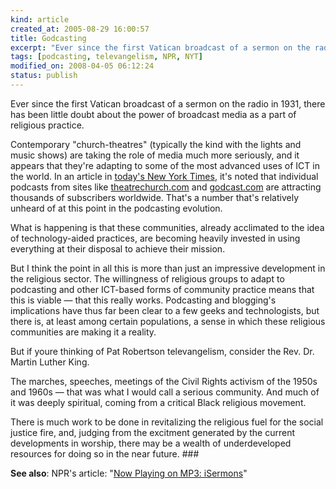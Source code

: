 ```yaml
--- 
kind: article
created_at: 2005-08-29 16:00:57
title: Godcasting
excerpt: "Ever since the first Vatican broadcast of a sermon on the radio in 1931, there has been little doubt about the power of broadcast media as a part of religious practice."
tags: [podcasting, televangelism, NPR, NYT]
modified_on: 2008-04-05 06:12:24
status: publish
---
```


Ever since the first Vatican broadcast of a sermon on the radio in 1931, there has been little doubt about the power of broadcast media as a part of religious practice. 

Contemporary "church-theatres" (typically the kind with the lights and music shows) are taking the role of media much more seriously, and it appears that they're adapting to some of the most advanced uses of ICT in the world. In an article in <a href="http://www.nytimes.com/2005/08/29/technology/">today's New York Times</a>, it's noted that individual podcasts from sites like <a href="http://www.theatrechurch.com">theatrechurch.com</a> and <a href="http://www.godcast.com">godcast.com</a> are attracting thousands of subscribers worldwide. That's a number that's relatively unheard of at this point in the podcasting evolution.

What is happening is that these communities, already acclimated to the idea of technology-aided practices, are becoming heavily invested in using everything at their disposal to achieve their mission. 

But I think the point in all this is more than just an impressive development in the religious sector. The willingness of religious groups to adapt to podcasting and other ICT-based forms of community practice means that this is viable &mdash; that this really works. Podcasting and blogging's implications have thus far been clear to a few geeks and technologists, but there is, at least among certain populations, a sense in which these religious communities are making it a reality.  

But if youre thinking of Pat Robertson televangelism, consider the Rev. Dr. Martin Luther King. 

The marches, speeches, meetings of the Civil Rights activism of the 1950s and 1960s &mdash; that was what I would call a serious community. And much of it was deeply spiritual, coming from a critical Black religious movement. 

There is much work to be done in revitalizing the religious fuel for the social justice fire, and, judging from the excitment generated by the current developments in worship, there may be a wealth of underdeveloped resources for doing so in the near future.  ###

<strong>See also</strong>: NPR's article: "<a href="http://www.npr.org/templates/story/story.php?storyId=4780903">Now Playing on MP3: iSermons</a>"